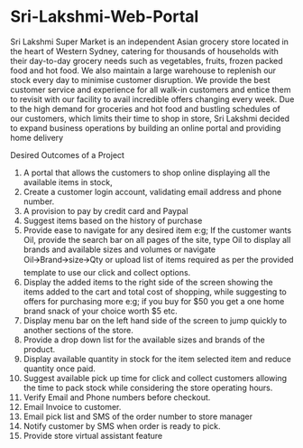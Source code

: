 # Sri-Lakshmi-Web-Portal
Sri Lakshmi Super Market is an independent Asian grocery store located in the heart of Western Sydney, catering for thousands of households with their day-to-day grocery needs such as vegetables, fruits, frozen packed food and hot food. We also maintain a large warehouse to replenish our stock every day to minimise customer disruption. We provide the best customer service and experience for all walk-in customers and entice them to revisit with our facility to avail incredible offers changing every week. 
Due to the high demand for groceries and hot food and bustling schedules of our customers, which limits their time to shop in store, Sri Lakshmi decided to expand business operations by building an online portal and providing home delivery 

Desired Outcomes of a Project 
1.	A portal that allows the customers to shop online displaying all the available items in stock,
2.	Create a customer login account, validating email address and phone number.
3.	A provision to pay by credit card and Paypal
4.	Suggest items based on the history of purchase
5.	Provide ease to navigate for any desired item e:g; If the customer wants Oil, provide the search bar on all pages of the site, type Oil to display all brands and available sizes and volumes or navigate Oil🡪Brand🡪size🡪Qty or  upload list of items required as per the provided template to use our click and collect options.
6.	 Display the added items to the right side of the screen showing the items added to the cart and total cost of shopping, while suggesting to offers for purchasing more e:g; if you buy for $50 you get a one home brand snack of your choice worth $5 etc. 
7.	Display menu bar on the left hand side of the screen to jump quickly to another sections of the store.
8.	Provide a drop down list for the available sizes and brands of the product.
9.	Display available quantity in stock for the item selected item and reduce quantity once paid.
10.	Suggest available pick up time for click and collect customers allowing the time to pack stock while considering the store operating hours.
11.	Verify Email and Phone numbers before checkout.
12.	Email Invoice to customer.
13.	Email pick list and SMS of the order number to store manager
14.	Notify customer by SMS when order is ready to pick.
15.	Provide store virtual assistant feature
